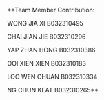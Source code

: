 **Team Member Contribution:


WONG JIA XI	B032310495


CHAI JIAN JIE B032310296


YAP ZHAN HONG B032310386


OOI XIEN XIEN B032310183


LOO WEN CHUAN B032310334


NG CHUN KEAT B032310265**







